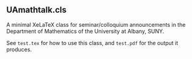 UAmathtalk.cls
--------------

A minimal XeLaTeX class for seminar/colloquium announcements in the Department of Mathematics of the University at Albany, SUNY.

See `test.tex` for how to use this class, and `test.pdf` for the output it produces.
